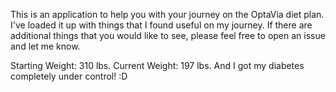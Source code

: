 This is an application to help you with your journey on the OptaVia diet plan. I've loaded it up with things that I found useful on my journey. If there are additional things that you would like to see, please feel free to open an issue and let me know.

Starting Weight: 310 lbs.
Current Weight: 197 lbs.
And I got my diabetes completely under control!
:D